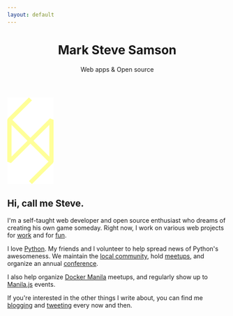 ```yaml
---
layout: default
---
```



<header>
  <h1>Mark Steve Samson</h1>
  <p>Web apps <span class="amp">&</span> Open source</p>
</header>

<div class="about">

<div class="avatar">
  <img src="/images/logo.png" width="106">
</div>

<div class="text" markdown="1">

  <h2>Hi, call me Steve.</h2>

  I'm a self-taught web developer and open source enthusiast who dreams of
  creating his own game someday. Right now, I work on various web projects
  for [work](https://blankhq.com) and for
  [fun](https://github.com/marksteve).

  I love [Python](http://python.org). My friends and I volunteer
  to help spread news of Python's awesomeness. We maintain the
  [local community](http://python.ph), hold
  [meetups](http://www.meetup.com/pythonph/), and organize an
  annual [conference](http://ph.pycon.org).

  I also help organize [Docker Manila](http://www.meetup.com/Docker-Manila/) meetups,
  and regularly show up to [Manila.js](http://manilajs.com/) events.

  If you're interested in the other things I write about,
  you can find me [blogging](http://blog.marksteve.com)
  and [tweeting](http://twitter.com/themarksteve) every now and then.

  </div>

</div>

<div id="repos"></div>

<script src="{{ "/js/main.min.js" | prepend: site.baseurl }}"></script>

